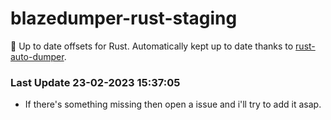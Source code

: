 # blazedumper-rust-staging

🚀 Up to date offsets for Rust. Automatically kept up to date thanks to [rust-auto-dumper](https://github.com/Akandesh/rust-auto-dumper).


### Last Update 23-02-2023 15:37:05
- If there's something missing then open a issue and i'll try to add it asap.